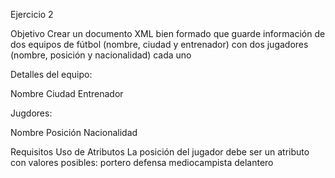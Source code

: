 Ejercicio 2

Objetivo
Crear un documento XML bien formado que guarde información de dos equipos de
fútbol (nombre, ciudad y entrenador) con dos jugadores (nombre, posición y
nacionalidad) cada uno

Detalles del equipo:

Nombre
Ciudad
Entrenador

Jugdores:

Nombre
Posición 
Nacionalidad



Requisitos
Uso de Atributos
La posición del jugador debe ser un atributo con valores posibles:
portero
defensa
mediocampista
delantero